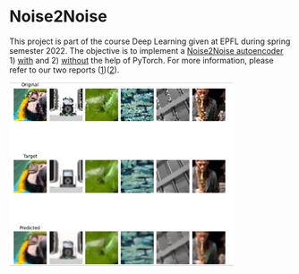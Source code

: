 # Noise2Noise
This project is part of the course Deep Learning given at EPFL during spring semester 2022. The objective is to implement a [Noise2Noise autoencoder](https://arxiv.org/pdf/1803.04189.pdf) 1) [with](Noise2Noise_utils_withTorch.py) and 2) [without](Noise2Noise_utils_withoutTorch.py) the help of PyTorch. For more information, please refer to our two reports ([1](Noise2Noise_Report_WithPyTorch.pdf))([2](Noise2Noise_Report_WithoutPyTorch.pdf)).

<img src="fig/Noise2Noise_results.png" width="400">
